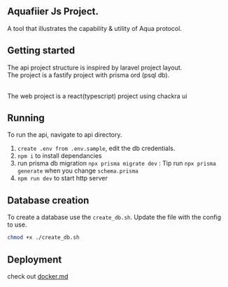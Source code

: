 ## Aquafiier Js Project.
A tool that illustrates the capability & utility of Aqua protocol.

## Getting started 
The api project structure is inspired by laravel project layout.<br/> The project is a fastify project with prisma ord (psql db).<br/><br/>

The web project is a react(typescript) project using chackra ui

## Running 
To run the api, navigate to api directory.
1. `create .env from .env.sample`, edit the db credentials.
2. `npm i` to install dependancies
3. run prisma db migration `npx prisma migrate dev` : Tip run `npx prisma generate` when you change `schema.prisma`
4. `npm run dev` to start http server

## Database creation

To create a database use the `create_db.sh`. Update the file with the config to use.

```bash
chmod +x ./create_db.sh
```

## Deployment
check out [docker.md](./docker.md)
